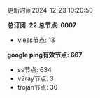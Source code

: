 更新时间2024-12-23 10:20:50

**总订阅: 22**
**总节点: 6007**
- vless节点: 13

**google ping有效节点: 667**
- ss节点: 634
- v2ray节点: 3
- trojan节点: 30
